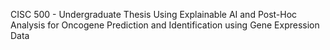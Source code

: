 CISC 500 - Undergraduate Thesis
Using Explainable AI and Post-Hoc Analysis for Oncogene Prediction and Identification using Gene Expression Data                                                                                              
